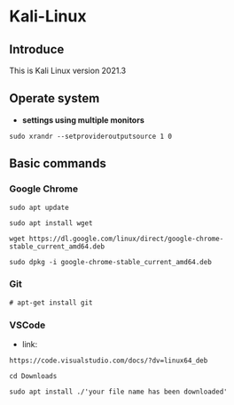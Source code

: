 # Kali-Linux

## Introduce
This is Kali Linux version 2021.3
## Operate system
- **settings using multiple monitors**

``` 
sudo xrandr --setprovideroutputsource 1 0 
```

## Basic commands

### Google Chrome

```
sudo apt update
```
```
sudo apt install wget
```
```
wget https://dl.google.com/linux/direct/google-chrome-stable_current_amd64.deb
```
```
sudo dpkg -i google-chrome-stable_current_amd64.deb
```
### Git
```
# apt-get install git
```
### VSCode
- link: 
```
https://code.visualstudio.com/docs/?dv=linux64_deb
```
```
cd Downloads
```
```
sudo apt install ./'your file name has been downloaded'
```